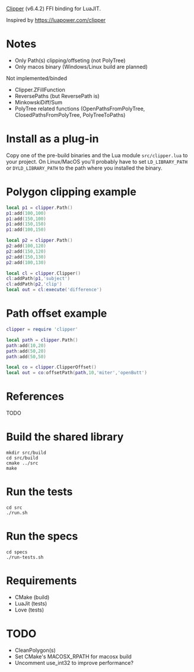[Clipper](http://www.angusj.com/delphi/clipper.php) (v6.4.2) FFI binding for LuaJIT.

Inspired by https://luapower.com/clipper

# Notes

* Only Path(s) clipping/offseting (not PolyTree)
* Only macos binary (Windows/Linux build are planned)

Not implemented/binded
* Clipper.ZFillFunction
* ReversePaths (but ReversePath is)
* MinkowskiDiff/Sum
* PolyTree related functions (OpenPathsFromPolyTree, ClosedPathsFromPolyTree, PolyTreeToPaths)

# Install as a plug-in

Copy one of the pre-build binaries and the Lua module `src/clipper.lua` to your project. On Linux/MacOS you'll probably have to set `LD_LIBRARY_PATH` or `DYLD_LIBRARY_PATH` to the path where you installed the binary.

# Polygon clipping example

```Lua
local p1 = clipper.Path()
p1:add(100,100)
p1:add(150,100)
p1:add(150,150)
p1:add(100,150)

local p2 = clipper.Path()
p2:add(100,120)
p2:add(150,120)
p2:add(150,130)
p2:add(100,130)

local cl = clipper.Clipper()
cl:addPath(p1,'subject')
cl:addPath(p2,'clip')
local out = cl:execute('difference')
```

# Path offset example

```Lua
clipper = require 'clipper'

local path = clipper.Path()
path:add(10,20)
path:add(50,20)
path:add(50,50)

local co = clipper.ClipperOffset()
local out = co:offsetPath(path,10,'miter','openButt')
```

# References

TODO

# Build the shared library

```
mkdir src/build
cd src/build
cmake ../src
make
```

# Run the tests

```
cd src
./run.sh
```

# Run the specs

```
cd specs
./run-tests.sh
```

# Requirements

* CMake (build)
* LuaJit (tests)
* Love (tests)

# TODO

* CleanPolygon(s)
* Set CMake's MACOSX_RPATH for macosx build
* Uncomment use_int32 to improve performance?
